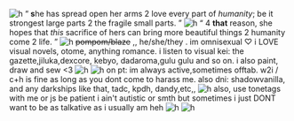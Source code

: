 ![h](https://files.catbox.moe/2j2mdq.png)
“ **s**he has spread open her arms 2 love every part of *humanity*; be it strongest large parts 2 the fragile small parts. ”
![h](https://files.catbox.moe/g0gxg5.gif)
“ 4 **that** reason, she hopes that *this* sacrifice of hers can bring more beautiful things 2 humanity come 2 life. ”
![h](https://files.catbox.moe/tu3ex4.jpg)
~~pompom/blaze~~ ,, he/she/they .
im omnisexual ♡ i LOVE visual novels, otome, anything romance.
i listen to visual kei: the gazette,jiluka,dexcore, kebyo, dadaroma,gulu gulu and so on.
i also paint, draw and sew <3
![h](https://files.catbox.moe/z3rp0h.gif)
![h](https://files.catbox.moe/c0xge9.jpg)
on pt: im always active,sometimes offtab. w2i / c+h is fine as long as you dont come to harass me.
also dni: shadowvanilla, and any darkships like that, tadc, kpdh, dandy,etc,, 
![h](https://files.catbox.moe/c0xge9.jpg) 
also, use tonetags with me or js be patient i ain't autistic or smth but sometimes i just DONT want to be as talkative as i usually am heh
![h](https://files.catbox.moe/u6ss7i.jpg)
![h](https://files.catbox.moe/lz2wwd.png)
